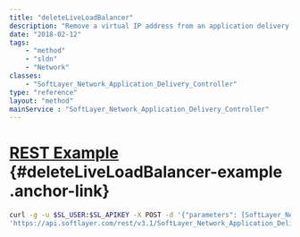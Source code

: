 ```yaml
---
title: "deleteLiveLoadBalancer"
description: "Remove a virtual IP address from an application delivery controller based load balancer. Only the ''name'' property in the loadBalancer parameter must be populated. Changes are reflected immediately in the application delivery controller. "
date: "2018-02-12"
tags:
    - "method"
    - "sldn"
    - "Network"
classes:
    - "SoftLayer_Network_Application_Delivery_Controller"
type: "reference"
layout: "method"
mainService : "SoftLayer_Network_Application_Delivery_Controller"
---
```


# [REST Example](#deleteLiveLoadBalancer-example) <a href="/article/rest/"><i class="fas fa-question"></i></a> {#deleteLiveLoadBalancer-example .anchor-link} 
```bash
curl -g -u $SL_USER:$SL_APIKEY -X POST -d '{"parameters": [SoftLayer_Network_LoadBalancer_VirtualIpAddress]}' \
'https://api.softlayer.com/rest/v3.1/SoftLayer_Network_Application_Delivery_Controller/{SoftLayer_Network_Application_Delivery_ControllerID}/deleteLiveLoadBalancer'
```
